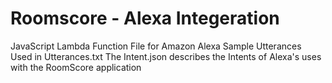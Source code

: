 # Roomscore - Alexa Integeration
JavaScript Lambda Function File for Amazon Alexa
Sample Utterances Used in Utterances.txt
The Intent.json describes the Intents of Alexa's uses with the RoomScore application
